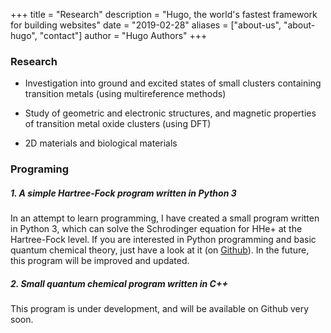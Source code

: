 +++
title = "Research"
description = "Hugo, the world's fastest framework for building websites"
date = "2019-02-28"
aliases = ["about-us", "about-hugo", "contact"]
author = "Hugo Authors"
+++

### Research

-   Investigation into ground and excited states of small clusters
    containing transition metals (using multireference methods)

-   Study of geometric and electronic structures, and magnetic
    properties of transition metal oxide clusters (using DFT)

-   2D materials and biological materials

### Programing 

##### 1. A simple Hartree-Fock program written in Python 3

In an attempt to learn programming, I have created a small program written in Python 3, which can solve the Schrodinger equation for HHe+ at the Hartree-Fock level. If you are interested in Python programming and basic quantum chemical theory, just have a look at it (on [Github](https://github.com/lenhanpham/Hartree-Fock "Hartree-Fock")). In the future, this program will be improved and updated.

##### 2. Small quantum chemical program written in C++ 

This program is under development, and will be available on Github very soon.